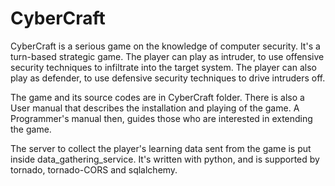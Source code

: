 # CyberCraft
CyberCraft is a serious game on the knowledge of computer security. It's a turn-based strategic game. The player can play as intruder, to use offensive security techniques to infiltrate into the target system. The player can also play as defender, to use defensive security techniques to drive intruders off.

The game and its source codes are in CyberCraft folder. There is also a User manual that describes the installation and playing of the game. A Programmer's manual then, guides those who are interested in extending the game.

The server to collect the player's learning data sent from the game is put inside data_gathering_service. It's written with python, and is supported by tornado, tornado-CORS and sqlalchemy.